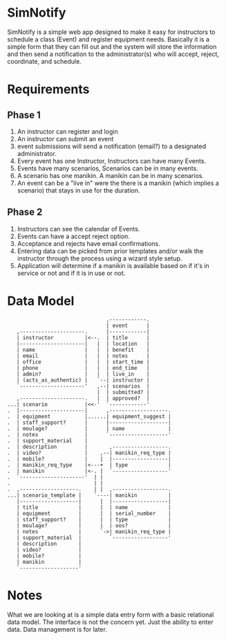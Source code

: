 SimNotify
=========

SimNotify is a simple web app designed to make it easy for instructors to
schedule a class (Event) and register equipment needs. Basically it is a
simple form that they can fill out and the system will store the information
and then send a notification to the administrator(s) who will accept, reject,
coordinate, and schedule.

Requirements
============

Phase 1
-------
1. An instructor can register and login
2. An instructor can submit an event
3. event submissions will send a notification (email?) to a designated
   administrator.
4. Every event has one Instructor, Instructors can have many Events.
5. Events have many scenarios, Scenarios can be in many events.
6. A scenario has one manikin. A manikin can be in many scenarios.
7. An event can be a "live in" were the there is a manikin (which implies a
   scenario) that stays in use for the duration.

Phase 2
-------
1. Instructors can see the calendar of Events.
2. Events can have a accept reject option.
3. Acceptance and rejects have email confirmations.
4. Entering data can be picked from prior templates and/or walk the instructor
   through the process using a wizard style setup.
5. Application will determine if a manikin is available based on if it's in
   service or not and if it is in use or not.

Data Model
==========
                                    ,------------.
                                    | event      |
       ,---------------------.      |------------|
       | instructor          |<--.  | title      |
       |---------------------|   |  | location   |
       | name                |   |  | benefit    |
       | email               |   |  | notes      |
       | office              |   |  | start_time |
       | phone               |   |  | end_time   |
       | admin?              |   |  | live_in    |
       | (acts_as_authentic) |   `--| instructor |
       `---------------------'   ,--| scenarios  |
                                 |  | submitted? |
       ,---------------------.   |  | approved?  |
    ...| scenario            |<<-'  `------------'
    .  |---------------------|      ,-------------------.
    .  | equipment           |......| equipment_suggest |
    .  | staff_support?      |      |-------------------|
    .  | moulage?            |      | name              |
    .  | notes               |      `-------------------'
    .  | support_material    |
    .  | description         |       ,------------------.
    .  | video?              |    ,--| manikin_req_type |
    .  | mobile?             |    |  |------------------|
    .  | manikin_req_type    |<---+  | type             |
    .  | manikin             |<-. |  `------------------'
    .  `---------------------'  | |
    .                           | |
    .  ,-------------------.    | |  ,------------------.
    ...| scenario_template |    `----| manikin          |
       |-------------------|      |  |------------------|
       | title             |      |  | name             |
       | equipment         |      |  | serial_number    |
       | staff_support?    |      |  | type             |
       | moulage?          |      |  | oos?             |
       | notes             |      `->| manikin_req_type |
       | support_material  |         `------------------'
       | description       |
       | video?            |
       | mobile?           |
       | manikin           |
       `-------------------'

Notes
=====

What we are looking at is a simple data entry form with a basic relational
data model. The interface is not the concern yet. Just the ability to enter
data. Data management is for later.
